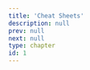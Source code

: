 ```yaml
---
title: 'Cheat Sheets'
description: null
prev: null
next: null
type: chapter
id: 1
---
```



<exercise id="1" title="Notation, Definitions, Terms">
<object data="cheat-sheets/CheatSheet_i2ml_1.pdf" type="application/pdf" style="width:100%;height:480px">
    <embed src="cheat-sheets/CheatSheet_i2ml_1.pdf" type="application/pdf" />
</object>
</exercise>


<exercise id="2" title="Supervised Classification">
<object data="cheat-sheets/CheatSheet_i2ml_2.pdf" type="application/pdf" style="width:100%;height:480px">
    <embed src="cheat-sheets/CheatSheet_i2ml_2.pdf" type="application/pdf" />
</object>
</exercise>


<exercise id="3" title="Supervised Regression">
<object data="cheat-sheets/CheatSheet_i2ml_3.pdf" type="application/pdf" style="width:100%;height:480px">
    <embed src="cheat-sheets/CheatSheet_i2ml_3.pdf" type="application/pdf" />
</object>
</exercise>


<exercise id="4" title="Evaluation">
<object data="cheat-sheets/CheatSheet_i2ml_4.pdf" type="application/pdf" style="width:100%;height:480px">
    <embed src="cheat-sheets/CheatSheet_i2ml_4.pdf" type="application/pdf" />
</object>
</exercise>


<exercise id="5" title="Trees">
<object data="cheat-sheets/CheatSheet_i2ml_5.pdf" type="application/pdf" style="width:100%;height:480px">
    <embed src="cheat-sheets/CheatSheet_i2ml_5.pdf" type="application/pdf" />
</object>
</exercise>
